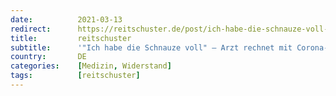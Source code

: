 ```yaml
---
date:          2021-03-13
redirect:      https://reitschuster.de/post/ich-habe-die-schnauze-voll-arzt-rechnet-mit-corona-politik-ab/
title:         reitschuster
subtitle:      '"Ich habe die Schnauze voll" – Arzt rechnet mit Corona-Politik ab'
country:       DE
categories:    [Medizin, Widerstand]
tags:          [reitschuster]
---
```

